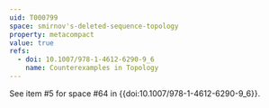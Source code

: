 ```yaml
---
uid: T000799
space: smirnov's-deleted-sequence-topology
property: metacompact
value: true
refs:
  - doi: 10.1007/978-1-4612-6290-9_6
    name: Counterexamples in Topology
---
```

See item #5 for space #64 in {{doi:10.1007/978-1-4612-6290-9_6}}.
